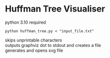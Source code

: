 # Huffman Tree Visualiser

python 3.10 required

```shell
python huffman_tree.py < "input_file.txt"
```

skips unprintable characters  
outputs graphviz dot to stdout and creates a file  
generates and opens svg file
